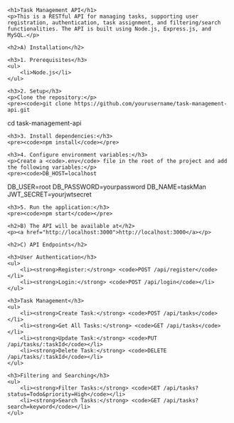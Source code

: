 
    <h1>Task Management API</h1>
    <p>This is a RESTful API for managing tasks, supporting user registration, authentication, task assignment, and filtering/search functionalities. The API is built using Node.js, Express.js, and MySQL.</p>
    
    <h2>A) Installation</h2>
    
    <h3>1. Prerequisites</h3>
    <ul>
        <li>Node.js</li>
    </ul>
    
    <h3>2. Setup</h3>
    <p>Clone the repository:</p>
    <pre><code>git clone https://github.com/yourusername/task-management-api.git
cd task-management-api
    </code></pre>
    
    <h3>3. Install dependencies:</h3>
    <pre><code>npm install</code></pre>
    
    <h3>4. Configure environment variables:</h3>
    <p>Create a <code>.env</code> file in the root of the project and add the following variables:</p>
    <pre><code>DB_HOST=localhost
DB_USER=root
DB_PASSWORD=yourpassword
DB_NAME=taskMan
JWT_SECRET=yourjwtsecret
    </code></pre>
    
    <h3>5. Run the application:</h3>
    <pre><code>npm start</code></pre>
    
    <h2>B) The API will be available at</h2>
    <p><a href="http://localhost:3000">http://localhost:3000</a></p>
    
    <h2>C) API Endpoints</h2>
    
    <h3>User Authentication</h3>
    <ul>
        <li><strong>Register:</strong> <code>POST /api/register</code></li>
        <li><strong>Login:</strong> <code>POST /api/login</code></li>
    </ul>
    
    <h3>Task Management</h3>
    <ul>
        <li><strong>Create Task:</strong> <code>POST /api/tasks</code></li>
        <li><strong>Get All Tasks:</strong> <code>GET /api/tasks</code></li>
        <li><strong>Update Task:</strong> <code>PUT /api/tasks/:taskId</code></li>
        <li><strong>Delete Task:</strong> <code>DELETE /api/tasks/:taskId</code></li>
    </ul>
    
    <h3>Filtering and Searching</h3>
    <ul>
        <li><strong>Filter Tasks:</strong> <code>GET /api/tasks?status=Todo&priority=High</code></li>
        <li><strong>Search Tasks:</strong> <code>GET /api/tasks?search=keyword</code></li>
    </ul>

